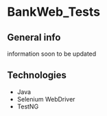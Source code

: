 # BankWeb_Tests

## General info
information soon to be updated


## Technologies
* Java
* Selenium WebDriver
* TestNG
